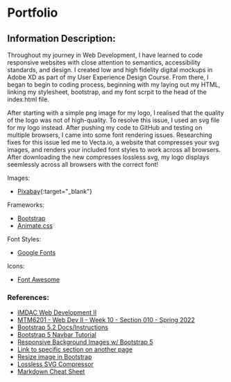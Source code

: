 # Portfolio

## Information Description:

Throughout my journey in Web Development, I have learned to code responsive websites with close attention to semantics, accessibility standards, and design. I created low and high fidelity digital mockups in Adobe XD as part of my User Experience Design Course. From there, I began to begin to coding process, beginning with my laying out my HTML, linking my stylesheet, bootstrap, and my font scrpit to the head of the index.html file.

After starting with a simple png image for my logo, I realised that the quality of the logo was not of high-quality. To resolve this issue, I used an svg file for my logo instead. After pushing my code to GitHub and testing on multiple browsers, I came into some font rendering issues. Researching fixes for this issue led me to Vecta.io, a website that compresses your svg images, and renders your included font styles to work across all browsers. After downloading the new compresses lossless svg, my logo displays seemlessly across all browsers with the correct font!

Images:
* [Pixabay](https://pixabay.com/){:target="\_blank"}

Frameworks: 
* [Bootstrap](https://getbootstrap.com/)
* [Animate.css](https://animate.style/)

Font Styles:
* [Google Fonts](https://fonts.google.com/)

Icons:
* [Font Awesome](https://fontawesome.com/)

### References:
* [IMDAC Web Development II](https://imdac.github.io/mtm6201/content/)
* [MTM6201 - Web Dev II - Week 10 - Section 010 - Spring 2022](https://youtu.be/KoeG--XXVnU)
* [Bootstrap 5.2 Docs/Instructions](https://getbootstrap.com/)
* [Bootstrap 5 Navbar Tutorial](https://youtu.be/akXfF066MY0)
* [Responsive Background Images w/ Bootstrap 5](https://youtu.be/W87XNjvXiWw)
* [Link to specific section on another page](https://stackoverflow.com/questions/17687328/getting-a-link-to-go-to-a-specific-section-on-another-page)
* [Resize image in Bootstrap](https://www.codegrepper.com/code-examples/whatever/resize+image+in+bootstrap)
* [Lossless SVG Compressor](https://vecta.io/nano)
* [Markdown Cheat Sheet](https://www.markdownguide.org/cheat-sheet)